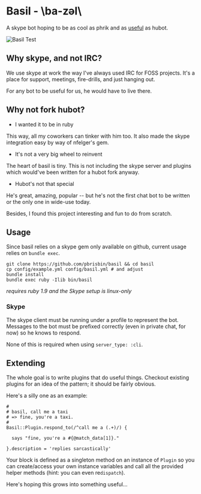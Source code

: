 # Basil - \ba-zəl\

A skype bot hoping to be as cool as phrik and as [useful][] as hubot.

[useful]: http://en.wikipedia.org/wiki/Basil_Exposition#Basil_Exposition

![Basil Test](http://pbrisbin.com/static/fileshare/basil_test.png)

## Why skype, and not IRC?

We use skype at work the way I've always used IRC for FOSS projects. 
It's a place for support, meetings, fire-drills, and just hanging out.

For any bot to be useful for us, he would have to live there.

## Why not fork hubot?

* I wanted it to be in ruby

This way, all my coworkers can tinker with him too. It also made the 
skype integration easy by way of nfelger's gem.

* It's not a very big wheel to reinvent

The heart of basil is tiny. This is not including the skype server and 
plugins which would've been written for a hubot fork anyway.

* Hubot's not that special

He's great, amazing, popular -- but he's not the first chat bot to be 
written or the only one in wide-use today.

Besides, I found this project interesting and fun to do from scratch.

## Usage

Since basil relies on a skype gem only available on github, current 
usage relies on `bundle exec`.

    git clone https://github.com/pbrisbin/basil && cd basil
    cp config/example.yml config/basil.yml # and adjust
    bundle install
    bundle exec ruby -Ilib bin/basil

*requires ruby 1.9 and the Skype setup is linux-only*

### Skype

The skype client must be running under a profile to represent the bot. 
Messages to the bot must be prefixed correctly (even in private chat, 
for now) so he knows to respond.

None of this is required when using `server_type: :cli`.

## Extending

The whole goal is to write plugins that do useful things. Checkout 
existing plugins for an idea of the pattern; it should be fairly 
obvious.

Here's a silly one as an example:

~~~ { .ruby }
#
# basil, call me a taxi
# => fine, you're a taxi.
#
Basil::Plugin.respond_to(/^call me a (.+)/) {

  says "fine, you're a #{@match_data[1]}."

}.description = 'replies sarcastically'
~~~

Your block is defined as a singleton method on an instance of `Plugin` 
so you can create/access your own instance variables and call all the 
provided helper methods (hint: you can even re`dispatch`).

Here's hoping this grows into something useful...
